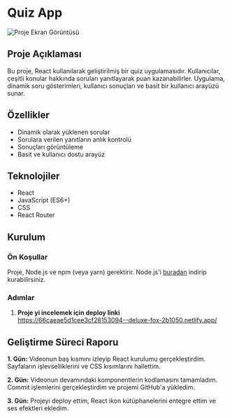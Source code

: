 # Quiz App
![Proje Ekran Görüntüsü](assets/enginarquiz.jpg)

## Proje Açıklaması

Bu proje, React kullanılarak geliştirilmiş bir quiz uygulamasıdır. Kullanıcılar, çeşitli konular hakkında soruları yanıtlayarak puan kazanabilirler. Uygulama, dinamik soru gösterimleri, kullanıcı sonuçları ve basit bir kullanıcı arayüzü sunar.

## Özellikler

- Dinamik olarak yüklenen sorular
- Sorulara verilen yanıtların anlık kontrolü
- Sonuçları görüntüleme
- Basit ve kullanıcı dostu arayüz

## Teknolojiler

- React
- JavaScript (ES6+)
- CSS
- React Router 
  

## Kurulum

### Ön Koşullar

Proje, Node.js ve npm (veya yarn) gerektirir. Node.js'i [buradan](https://nodejs.org/) indirip kurabilirsiniz.

### Adımlar

1. **Proje yi incelemek için deploy linki**
https://66caeae5d1cee3cf28153094--deluxe-fox-2b1050.netlify.app/

## Geliştirme Süreci Raporu

**1. Gün:** Videonun baş kısmını izleyip React kurulumu gerçekleştirdim. Sayfaların işlevselliklerini ve CSS kısımlarını hallettim.

**2. Gün:** Videonun devamındaki komponentlerin kodlamasını tamamladım. Commit işlemlerini gerçekleştirdim ve projemi GitHub'a yükledim.

**3. Gün:** Projeyi deploy ettim, React ikon kütüphanelerini entegre ettim ve ses efektleri ekledim.



